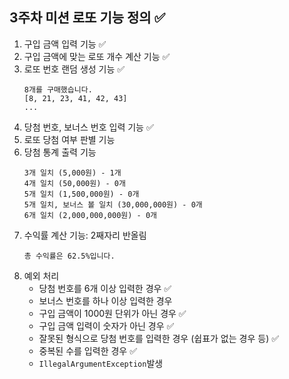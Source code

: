 ## 3주차 미션 로또 기능 정의 ✅

1. 구입 금액 입력 기능 ✅
2. 구입 금액에 맞는 로또 개수 계산 기능 ✅
3. 로또 번호 랜덤 생성 기능 ✅
   ```
   8개를 구매했습니다.
   [8, 21, 23, 41, 42, 43] 
   ...
   ```
4. 당첨 번호, 보너스 번호 입력 기능 ✅
5. 로또 당첨 여부 판별 기능
6. 당첨 통계 출력 기능
   ```
   3개 일치 (5,000원) - 1개
   4개 일치 (50,000원) - 0개
   5개 일치 (1,500,000원) - 0개
   5개 일치, 보너스 볼 일치 (30,000,000원) - 0개
   6개 일치 (2,000,000,000원) - 0개
   ```
7. 수익률 계산 기능: 2째자리 반올림
   ```
   총 수익률은 62.5%입니다.
   ```
8. 예외 처리 
   - 당첨 번호를 6개 이상 입력한 경우 ✅
   - 보너스 번호를 하나 이상 입력한 경우
   - 구입 금액이 1000원 단위가 아닌 경우 ✅
   - 구입 금액 입력이 숫자가 아닌 경우 ✅
   - 잘못된 형식으로 당첨 번호를 입력한 경우 (쉽표가 없는 경우 등) ✅
   - 중복된 수를 입력한 경우 ✅
   - `IllegalArgumentException`발생


